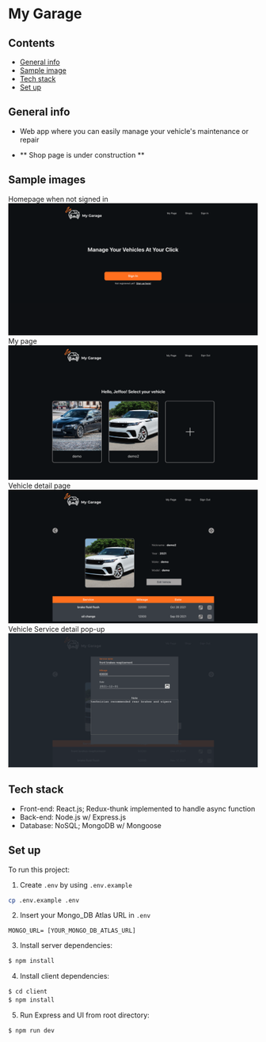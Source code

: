 # My Garage

## Contents

- [General info](#general-info)
- [Sample image](#sample-image)
- [Tech stack](#tech-stack)
- [Set up](#set-up)

## General info

- Web app where you can easily manage your vehicle's maintenance or repair

- ** Shop page is under construction **

## Sample images

Homepage when not signed in
![sample1](https://github.com/jeffk713/my-garage/blob/master/sample-images/image1.png?raw=true)
My page
![sample2](https://github.com/jeffk713/my-garage/blob/master/sample-images/image2.png?raw=true)
Vehicle detail page
![sample3](https://github.com/jeffk713/my-garage/blob/master/sample-images/image3.png?raw=true)
Vehicle Service detail pop-up
![sample4](https://github.com/jeffk713/my-garage/blob/master/sample-images/image4.png?raw=true)

## Tech stack

- Front-end: React.js; Redux-thunk implemented to handle async function
- Back-end: Node.js w/ Express.js
- Database: NoSQL; MongoDB w/ Mongoose

## Set up

To run this project:

1. Create `.env` by using `.env.example`

```bash
cp .env.example .env
```

2. Insert your Mongo_DB Atlas URL in `.env`

```
MONGO_URL= [YOUR_MONGO_DB_ATLAS_URL]
```

3. Install server dependencies:

```bash
$ npm install
```

4. Install client dependencies:

```bash
$ cd client
$ npm install
```

5. Run Express and UI from root directory:

```bash
$ npm run dev
```
